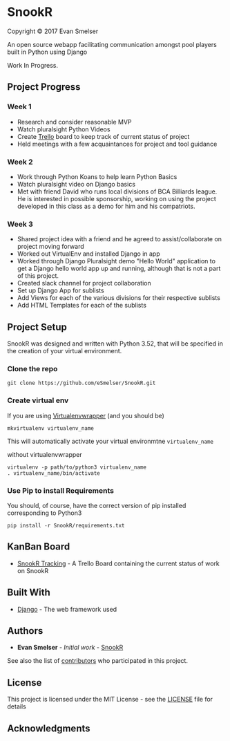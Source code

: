 # SnookR
Copyright &copy; 2017 Evan Smelser

An open source webapp facilitating communication amongst pool players built in Python using Django

Work In Progress.

## Project Progress

### Week 1

* Research and consider reasonable MVP
* Watch pluralsight Python Videos
* Create [Trello](https://trello.com/b/Rrb3Ud76) board to keep track of current status of project
* Held meetings with a few acquaintances for project and tool guidance 

### Week 2

* Work through Python Koans to help learn Python Basics
* Watch pluralsight video on Django basics
* Met with friend David who runs local divisions of BCA Billiards league. He is interested in possible
   sponsorship, working on using the project developed in this class as a demo for him and his
   compatriots.

### Week 3

* Shared project idea with a friend and he agreed to assist/collaborate on project moving forward
* Worked out VirtualEnv and installed Django in app
* Worked through Django Pluralsight demo "Hello World" application to get a Django hello world app up
   and running, although that is not a part of this project.
* Created slack channel for project collaboration
* Set up Django App for sublists
* Add Views for each of the various divisions for their respective sublists
* Add HTML Templates for each of the sublists

## Project Setup

SnookR was designed and written with Python 3.52, that will be specified in the creation of your
virtual environment.

### Clone the repo

```
git clone https://github.com/eSmelser/SnookR.git
```

### Create virtual env

If you are using [Virtualenvwrapper](https://virtualenvwrapper.readthedocs.io/en/latest/) (and you should be)

```
mkvirtualenv virtualenv_name
```
This will automatically activate your virtual environmtne `virtualenv_name`

without virtualenvwrapper

```
virtualenv -p path/to/python3 virtualenv_name
. virtualenv_name/bin/activate
```

### Use Pip to install Requirements

You should, of course, have the correct version of pip installed corresponding to Python3

```
pip install -r SnookR/requirements.txt
```


## KanBan Board

* [SnookR Tracking](https://trello.com/b/Rrb3Ud76) - A Trello Board containing the current status of work on SnookR

## Built With

* [Django](https://www.djangoproject.com/) - The web framework used

## Authors

* **Evan Smelser** - *Initial work* - [SnookR](https://github.com/esmelser/SnookR)

See also the list of [contributors](https://github.com/esmelser/SnookR/contributors) who participated in this project.

## License

This project is licensed under the MIT License - see the [LICENSE](LICENSE) file for details

## Acknowledgments


